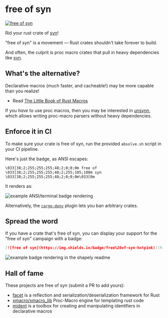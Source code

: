 # free of syn

[![free of syn](https://img.shields.io/badge/free%20of-syn-hotpink)](https://github.com/fasterthanlime/free-of-syn)

Rid your rust crate of [syn](https://crates.io/crates/syn)!

"free of syn" is a movement — Rust crates shouldn't take forever to build.

And often, the culprit is proc macro crates that pull in heavy dependencies
like [syn](https://crates.io/crates/syn).

## What's the alternative?

Declarative macros (much faster, and cacheable!) may be more capable than
you realize!

  * Read [The Little Book of Rust Macros](https://veykril.github.io/tlborm/)

If you _have_ to use proc macros, then you may be interested in
[unsynn](https://crates.io/crates/unsynn), which allows writing proc-macro
parsers without heavy dependencies.

## Enforce it in CI

To make sure your crate is free of syn, run the provided `absolve.sh` script
in your CI pipeline.

Here's just the badge, as ANSI escapes:

```raw
\033[38;2;255;255;255;48;2;0;0;0m free of \033[38;2;255;255;255;48;2;255;105;180m syn \033[38;2;255;255;255;48;2;0;0;0m\033[0m
```

It renders as:

![example ANSI/terminal badge rendering](https://github.com/user-attachments/assets/89e1497e-8395-436e-a0b8-51beb88f9350)

Alternatively, the [`cargo-deny`](https://github.com/EmbarkStudios/cargo-deny)
plugin lets you ban arbitrary crates.

## Spread the word

If you have a crate that's free of syn, you can display your support for
the "free of syn" campaign with a badge:

```markdown
[![free of syn](https://img.shields.io/badge/free%20of-syn-hotpink)](https://github.com/fasterthanlime/free-of-syn)
```

![example badge rendering in the shapely readme](https://github.com/user-attachments/assets/f2d240f5-d793-47d8-8987-aa6121a2abad)

## Hall of fame

These projects are free of syn (submit a PR to add yours):

  * [facet](https://github.com/facet-rs/facet) is a reflection and serialization/deserialization framework for Rust
  * [xmacro/xmacro_lib](https://docs.rs/xmacro_lib/latest/xmacro_lib/) Proc-Macro engine for templating rust code
  * [mident](https://github.com/ArcaneNibble/mident) is a toolbox for creating and manipulating identifiers in declarative macros
